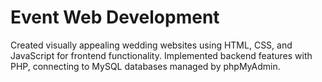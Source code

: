 # Event Web Development
 Created visually appealing wedding websites using HTML, CSS, and JavaScript for frontend functionality. Implemented backend features with PHP, connecting to MySQL databases managed by phpMyAdmin.
